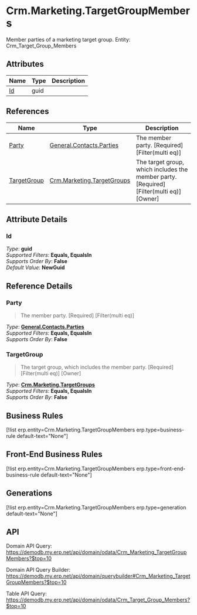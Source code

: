 # Crm.Marketing.TargetGroupMembers

Member parties of a marketing target group. Entity: Crm_Target_Group_Members

## Attributes

| Name | Type | Description |
| ---- | ---- | --- |
| [Id](Crm.Marketing.TargetGroupMembers.md#Id) | guid |  

## References

| Name | Type | Description |
| ---- | ---- | --- |
| [Party](Crm.Marketing.TargetGroupMembers.md#Party) | [General.Contacts.Parties](General.Contacts.Parties.md) | The member party. [Required] [Filter(multi eq)] |
| [TargetGroup](Crm.Marketing.TargetGroupMembers.md#TargetGroup) | [Crm.Marketing.TargetGroups](Crm.Marketing.TargetGroups.md) | The target group, which includes the member party. [Required] [Filter(multi eq)] [Owner] |


## Attribute Details

### Id

_Type_: **guid**  
_Supported Filters_: **Equals, EqualsIn**  
_Supports Order By_: **False**  
_Default Value_: **NewGuid**  


## Reference Details

### Party

> The member party. [Required] [Filter(multi eq)]

_Type_: **[General.Contacts.Parties](General.Contacts.Parties.md)**  
_Supported Filters_: **Equals, EqualsIn**  
_Supports Order By_: **False**  

### TargetGroup

> The target group, which includes the member party. [Required] [Filter(multi eq)] [Owner]

_Type_: **[Crm.Marketing.TargetGroups](Crm.Marketing.TargetGroups.md)**  
_Supported Filters_: **Equals, EqualsIn**  
_Supports Order By_: **False**  



## Business Rules

[!list erp.entity=Crm.Marketing.TargetGroupMembers erp.type=business-rule default-text="None"]

## Front-End Business Rules

[!list erp.entity=Crm.Marketing.TargetGroupMembers erp.type=front-end-business-rule default-text="None"]

## Generations

[!list erp.entity=Crm.Marketing.TargetGroupMembers erp.type=generation default-text="None"]

## API

Domain API Query:
<https://demodb.my.erp.net/api/domain/odata/Crm_Marketing_TargetGroupMembers?$top=10>

Domain API Query Builder:
<https://demodb.my.erp.net/api/domain/querybuilder#Crm_Marketing_TargetGroupMembers?$top=10>

Table API Query:
<https://demodb.my.erp.net/api/domain/odata/Crm_Target_Group_Members?$top=10>

